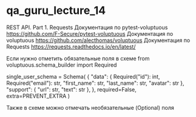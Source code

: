 # qa_guru_lecture_14
REST API. Part 1. Requests
Документация по pytest-voluptuous https://github.com/F-Secure/pytest-voluptuous
Документация по voluptuous https://github.com/alecthomas/voluptuous
Документация по Requests https://requests.readthedocs.io/en/latest/

Если нужно отметить обязательные поля в схеме
from voluptuous.schema_builder import Required

single_user_schema = Schema(
        {
            "data":
                {
                    Required("id"): int,
                    Required("email"): str,
                    "first_name": str,
                    "last_name": str,
                    "avatar": str
                },
            "support":
                {
                    "url": str,
                    "text": str
                },
        },
        required=False,
        extra=PREVENT_EXTRA
)

Также в схеме можно отмечать необязательные (Optional) поля
